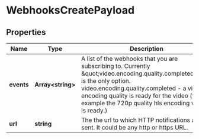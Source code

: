 
# WebhooksCreatePayload

## Properties

Name | Type | Description | Notes
------------ | ------------- | ------------- | -------------
**events** | **Array&lt;string&gt;** | A list of the webhooks that you are subscribing to. Currently \&quot;video.encoding.quality.completed\&quot; is the only option. video.encoding.quality.completed - a video encoding quality is ready for the video (for example the 720p quality hls encoding video is ready.) | 
**url** | **string** | The the url to which HTTP notifications are sent. It could be any http or https URL. | 


